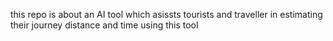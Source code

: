 this repo is about an  AI tool which asissts tourists and traveller in estimating their journey distance and time using this tool
